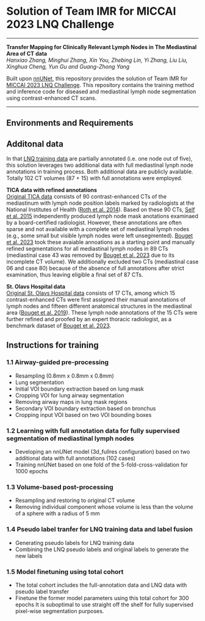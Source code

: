 # Solution of Team IMR for MICCAI 2023 LNQ Challenge

***

**Transfer Mapping for Clinically Relevant Lymph Nodes in The Mediastinal Area of CT data**  
*Hanxiao Zhang, Minghui Zhang, Xin You, Zhebing Lin, Yi Zhang, Liu Liu, Xinghua Cheng, Yun Gu and Guang-Zhong Yang*

Built upon [nnUNet](https://github.com/MIC-DKFZ/nnUNet/tree/nnunetv1/), this repository provides the solution of Team IMR for [MICCAI 2023 LNQ Challenge](https://lnq2023.grand-challenge.org/lnq2023/). This repository contains the training method and inference code for diseased and mediastinal lymph node segmentation using contrast-enhanced CT scans.

***

## Environments and Requirements


## Additonal data
In that [LNQ training data](https://lnq2023.grand-challenge.org/data/) are partially annotated (i.e. one node out of five), this solution leverages two additional data with full mediastinal lynph node annotations in training process. Both additional data are publicly available. Totally 102 CT volumes (87 + 15) with full annotations were employed.

**TICA data with refined annotations**  
[Original TICA data](https://wiki.cancerimagingarchive.net/pages/viewpage.action?pageId=19726546#19726546fcb14b04d2494090ab696ba899c8d70c/) consists of 90 contrast-enhanced CTs of the mediastinum with lymph node position labels marked by radiologists at the National Institutes of Health ([Roth et al. 2014](https://link.springer.com/chapter/10.1007/978-3-319-10404-1_65)). Based on these 90 CTs, [Self et al. 2015](https://link.springer.com/chapter/10.1007/978-3-319-24571-3_7) independently produced lymph node mask anotations examinaed by a board-certified radiologist. However, these annotations are often sparse and not available with a complete set of mediastinal lymph nodes (e.g., some small but visible lymph nodes were left unsegmented). [Bouget et al. 2023](https://github.com/dbouget/ct_mediastinal_structures_segmentation) took these avaiable annoations as a starting point and manually refined segmentations for all mediastinal lymph nodes in 89 CTs (mediastinal case 43 was removed by [Bouget et al. 2023](https://github.com/dbouget/ct_mediastinal_structures_segmentation) due to its incomplete CT volume). We additionally excluded two CTs (mediastinal case 06 and case 80) because of the absence of full annotations after strict examination, thus leaving eligible a final set of 87 CTs.

**St. Olavs Hospital data**  
[Original St. Olavs Hospital data](https://datadryad.org/stash/dataset/doi:10.5061/dryad.mj76c) consists of 17 CTs, among which 15 contrast-enhanced CTs were first assigned their manual annotations of lymph nodes and fifteen different anatomical structures in the mediastinal area ([Bouget et al. 2019](https://link.springer.com/article/10.1007/s11548-019-01948-8)). These lymph node annotations of the 15 CTs were further refined and proofed by an expert thoracic radiologist, as a benchmark dataset of [Bouget et al. 2023](https://github.com/dbouget/ct_mediastinal_structures_segmentation).

## Instructions for training
### 1.1 Airway-guided pre-processing  
- Resampling (0.8mm x 0.8mm x 0.8mm)
- Lung segmentation
- Initial VOI boundary extraction based on lung mask
- Cropping VOI for lung airway segmentation
- Removing airway maps in lung mask regions
- Secondary VOI boundary extraction based on bronchus
- Cropping input VOI based on two VOI bounding boxes 

### 1.2 Learning with full annotation data for fully supervised segmentation of mediastinal lymph nodes  
- Developing an nnUNet model (3d_fullres configuration) based on two additional data with full annotations (102 cases)
- Training nnUNet based on one fold of the 5-fold-cross-validation for 1000 epochs 
### 1.3 Volume-based post-processing
- Resampling and restoring to original CT volume
- Removing individual component whose volume is less than the volume of a sphere with a radius of 5 mm
### 1.4 Pseudo label tranfer for LNQ training data and label fusion
- Generating pseudo labels for LNQ training data
- Combining the LNQ pseudo labels and original labels to generate the new labels
### 1.5 Model finetuning using total cohort
- The total cohort includes the full-annotation data and LNQ data with pseudo label transfer
- Finetune the former model parameters using this total cohort for 300 epochs
It is suboptimal to use straight off the shelf for fully supervised pixel-wise segmentation purposes.
